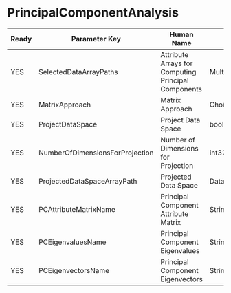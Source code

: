 # PrincipalComponentAnalysis #

| Ready | Parameter Key | Human Name | Parameter Type | Parameter Class |
|-------|---------------|------------|-----------------|----------------|
| YES | SelectedDataArrayPaths | Attribute Arrays for Computing Principal Components | MultiArraySelectionParameter::ValueType | MultiArraySelectionParameter |
| YES | MatrixApproach | Matrix Approach | ChoicesParameter::ValueType | ChoicesParameter |
| YES | ProjectDataSpace | Project Data Space | bool | BoolParameter |
| YES | NumberOfDimensionsForProjection | Number of Dimensions for Projection | int32 | Int32Parameter |
| YES | ProjectedDataSpaceArrayPath | Projected Data Space | DataPath | ArrayCreationParameter |
| YES | PCAttributeMatrixName | Principal Component Attribute Matrix | StringParameter::ValueType | StringParameter |
| YES | PCEigenvaluesName | Principal Component Eigenvalues | StringParameter::ValueType | StringParameter |
| YES | PCEigenvectorsName | Principal Component Eigenvectors | StringParameter::ValueType | StringParameter |
